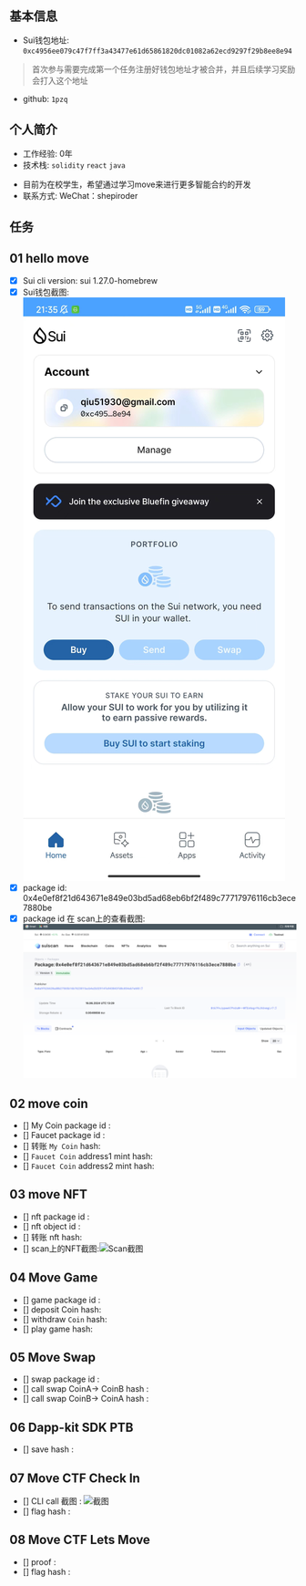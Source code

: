 ## 基本信息
- Sui钱包地址: `0xc4956ee079c47f7ff3a43477e61d65861820dc01082a62ecd9297f29b8ee8e94`
> 首次参与需要完成第一个任务注册好钱包地址才被合并，并且后续学习奖励会打入这个地址
- github: `1pzq`

## 个人简介
- 工作经验: 0年
- 技术栈: `solidity` `react` `java` 
>
- 目前为在校学生，希望通过学习move来进行更多智能合约的开发
- 联系方式: WeChat：shepiroder

## 任务

##   01 hello move  
- [x] Sui cli version: sui 1.27.0-homebrew
- [x] Sui钱包截图: ![Sui钱包截图](./images/task1.jpg)
- [x] package id: 0x4e0ef8f21d643671e849e03bd5ad68eb6bf2f489c77717976116cb3ece7880be
- [x] package id 在 scan上的查看截图:![Scan截图](./images/task11.jpg)

##   02 move coin
- [] My Coin package id : 
- [] Faucet package id : 
- [] 转账 `My Coin` hash:
- [] `Faucet Coin` address1 mint hash:
- [] `Faucet Coin` address2 mint hash:

##   03 move NFT
- [] nft package id :
- [] nft object id : 
- [] 转账 nft  hash:
- [] scan上的NFT截图:![Scan截图](./images/你的图片地址)

##   04 Move Game
- [] game package id :
- [] deposit Coin hash:
- [] withdraw `Coin` hash:
- [] play game hash:

##   05 Move Swap
- [] swap package id :
- [] call swap CoinA-> CoinB  hash :
- [] call swap CoinB-> CoinA  hash :

##   06 Dapp-kit SDK PTB
- [] save hash :

##   07 Move CTF Check In
- [] CLI call 截图 : ![截图](./images/你的图片地址)
- [] flag hash :

##   08 Move CTF Lets Move
- [] proof : 
- [] flag hash :
